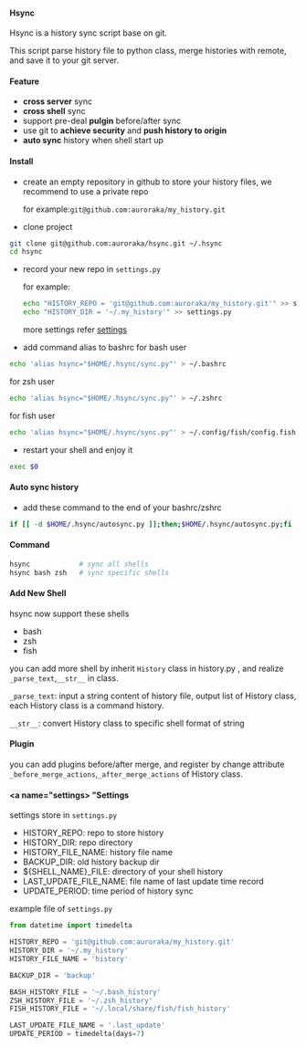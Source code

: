 #### Hsync
Hsync is a history sync script base on git.

This script parse history file to python class, merge histories with remote, and save it to your git server.

#### Feature
- **cross server** sync
- **cross shell** sync
- support pre-deal **pulgin** before/after sync
- use git to **achieve security** and **push history to origin**
- **auto sync** history when shell start up

#### Install
- create an empty repository in github to store your history files, we recommend to use a private repo

    for example:`git@github.com:auroraka/my_history.git`
- clone project
```bash
git clone git@github.com:auroraka/hsync.git ~/.hsync
cd hsync
```
- record your new repo in `settings.py`
    
    for example:
    ```bash
    echo "HISTORY_REPO = 'git@github.com:auroraka/my_history.git'" >> settings.py
    echo "HISTORY_DIR = '~/.my_history'" >> settings.py
    ```
    
    more settings refer [settings](#settings)

- add command alias to bashrc
for bash user
```bash
echo 'alias hsync="$HOME/.hsync/sync.py"' > ~/.bashrc
```
for zsh user
```bash
echo 'alias hsync="$HOME/.hsync/sync.py"' > ~/.zshrc
```
for fish user
```bash
echo 'alias hsync="$HOME/.hsync/sync.py"' > ~/.config/fish/config.fish
```
- restart your shell and enjoy it
```bash
exec $0
```

#### Auto sync history
- add these command to the end of your bashrc/zshrc
```bash
if [[ -d $HOME/.hsync/autosync.py ]];then;$HOME/.hsync/autosync.py;fi
```

#### Command
```bash
hsync            # sync all shells
hsync bash zsh   # sync specific shells
```

#### Add New Shell
hsync now support these shells
- bash
- zsh
- fish

you can add more shell by inherit `History` class in history.py , and realize `_parse_text`,`__str__` in class.

`_parse_text`: input a string content of history file, output list of History class, each History class is a command history.

`__str__`: convert History class to specific shell format of string

#### Plugin
you can add plugins before/after merge, and register by change attribute `_before_merge_actions`,`_after_merge_actions` of History class.


#### <a name="settings></a> "Settings
settings store in `settings.py`

- HISTORY_REPO: repo to store history
- HISTORY_DIR: repo directory
- HISTORY_FILE_NAME: history file name
- BACKUP_DIR: old history backup dir
- ${SHELL_NAME}_FILE: directory of your shell history
- LAST_UPDATE_FILE_NAME: file name of last update time record
- UPDATE_PERIOD: time period of history sync

example file of `settings.py`
```python
from datetime import timedelta

HISTORY_REPO = 'git@github.com:auroraka/my_history.git'
HISTORY_DIR = '~/.my_history'
HISTORY_FILE_NAME = 'history'

BACKUP_DIR = 'backup'

BASH_HISTORY_FILE = '~/.bash_history'
ZSH_HISTORY_FILE = '~/.zsh_history'
FISH_HISTORY_FILE = '~/.local/share/fish/fish_history'

LAST_UPDATE_FILE_NAME = '.last_update'
UPDATE_PERIOD = timedelta(days=7)
```
